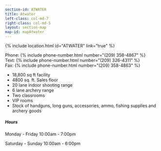 ```yaml
---
section-id: ATWATER
title: Atwater
left-class: col-md-7
right-class: col-md-5
layout: section-map
map-id: mapAtwater
---
```

{% include location.html id="ATWATER" link="true" %}

Phone: {% include phone-number.html number="(209) 358-4867" %}<br />
Text: {% include phone-number.html number="(209) 326-4311" %}<br />
Fax: {% include phone-number.html number="(209) 358-4863" %}<br />

- 18,800 sq ft facility
- 4800 sq. ft. Sales floor
- 20 lane indoor shooting range
- 6 lane archery range
- Two classrooms
- VIP rooms
- Stock of handguns, long guns, accessories, ammo, fishing supplies and archery goods

##### Hours

Monday - Friday
10:00am - 7:00pm

Saturday - Sunday
10:00am - 6:00pm
